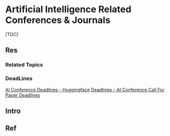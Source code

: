 # Artificial Intelligence Related Conferences & Journals

[TOC]



## Res
### Related Topics


### DeadLines
[AI Conference Deadlines - Huggingface](https://huggingface.co/spaces/huggingface/ai-deadlines)
[Deadlines – AI Conference Call For Paper Deadlines](http://aideadlines.org/?sub=ML,CV,NLP,RO,SP,DM,AP,KR,HCI,IRSM,MISC)



## Intro



## Ref
